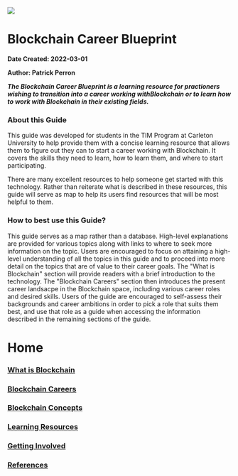 ![](https://www.sap.com/dam/application/imagelibrary/photos/287000/287437.jpg/_jcr_content/renditions/287437_homepage_3840_1200.jpg.adapt.1920_522.true.false.false.false.jpg/1629157434919.jpg)

# Blockchain Career Blueprint

**Date Created: 2022-03-01**

**Author: Patrick Perron**


***The Blockchain Career Blueprint is a learning resource for practioners wishing to transition into a career working withBlockchain or to learn how to work with Blockchain in their existing fields.***

### About this Guide

This guide was developed for students in the TIM Program at Carleton University to help provide them with a concise learning resource that allows them to figure out they can to start a career working with Blockchain. It covers the skills they need to learn, how to learn them, and where to start participating.

There are many excellent resources to help someone get started with this technology. Rather than reiterate what is described in these resources, this guide will serve as map to help its users find resources that will be most helpful to them.

### How to best use this Guide?

This guide serves as a map rather than a database. High-level explanations are provided for various topics along with links to where to seek more information on the topic. Users are encouraged to focus on attaining a high-level understanding of all the topics in this guide and to proceed into more detail on the topics that are of value to their career goals. The "What is Blockchain" section will provide readers with a brief introduction to the technology. The "Blockchain Careers" section then introduces the present career landsacpe in the Blockchain space, including various career roles and desired skills. Users of the guide are encouraged to self-assess their backgrounds and career ambitions in order to pick a role that suits them best, and use that role as a guide when accessing the information described in the remaining sections of the guide.


# Home

### [**What is Blockchain**](what_is_blockchain.md)

### [**Blockchain Careers**](blockchain_careers.md)

### [**Blockchain Concepts**](blockchain_concepts.md)

### [**Learning Resources**](blockchain_learning.md)

### [**Getting Involved**](getting_involved.md)

### [**References**](references.md)